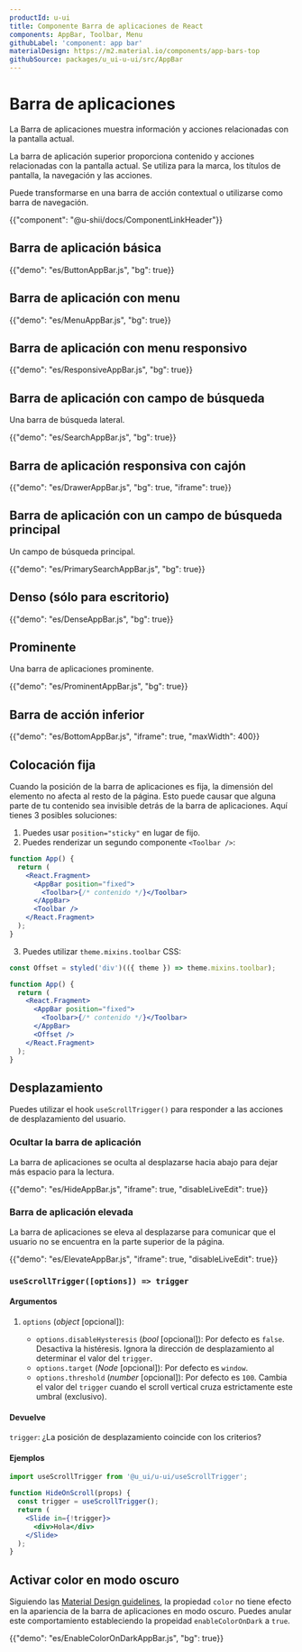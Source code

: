 ```yaml
---
productId: u-ui
title: Componente Barra de aplicaciones de React
components: AppBar, Toolbar, Menu
githubLabel: 'component: app bar'
materialDesign: https://m2.material.io/components/app-bars-top
githubSource: packages/u_ui-u-ui/src/AppBar
---
```


# Barra de aplicaciones

<p class="description">La Barra de aplicaciones muestra información y acciones relacionadas con la pantalla actual.</p>

La barra de aplicación superior proporciona contenido y acciones relacionadas con la pantalla actual. Se utiliza para la marca, los títulos de pantalla, la navegación y las acciones.

Puede transformarse en una barra de acción contextual o utilizarse como barra de navegación.

{{"component": "@u-shii/docs/ComponentLinkHeader"}}

## Barra de aplicación básica

{{"demo": "es/ButtonAppBar.js", "bg": true}}

## Barra de aplicación con menu

{{"demo": "es/MenuAppBar.js", "bg": true}}

## Barra de aplicación con menu responsivo

{{"demo": "es/ResponsiveAppBar.js", "bg": true}}

## Barra de aplicación con campo de búsqueda

Una barra de búsqueda lateral.

{{"demo": "es/SearchAppBar.js", "bg": true}}

## Barra de aplicación responsiva con cajón

{{"demo": "es/DrawerAppBar.js", "bg": true, "iframe": true}}

## Barra de aplicación con un campo de búsqueda principal

Un campo de búsqueda principal.

{{"demo": "es/PrimarySearchAppBar.js", "bg": true}}

## Denso (sólo para escritorio)

{{"demo": "es/DenseAppBar.js", "bg": true}}

## Prominente

Una barra de aplicaciones prominente.

{{"demo": "es/ProminentAppBar.js", "bg": true}}

## Barra de acción inferior

{{"demo": "es/BottomAppBar.js", "iframe": true, "maxWidth": 400}}

## Colocación fija

Cuando la posición de la barra de aplicaciones es fija, la dimensión del elemento no afecta al resto de la página. Esto puede causar que alguna parte de tu contenido sea invisible detrás de la barra de aplicaciones. Aquí tienes 3 posibles soluciones:

1. Puedes usar `position="sticky"` en lugar de fijo.
2. Puedes renderizar un segundo componente `<Toolbar />`:

```jsx
function App() {
  return (
    <React.Fragment>
      <AppBar position="fixed">
        <Toolbar>{/* contenido */}</Toolbar>
      </AppBar>
      <Toolbar />
    </React.Fragment>
  );
}
```

3. Puedes utilizar `theme.mixins.toolbar` CSS:

```jsx
const Offset = styled('div')(({ theme }) => theme.mixins.toolbar);

function App() {
  return (
    <React.Fragment>
      <AppBar position="fixed">
        <Toolbar>{/* contenido */}</Toolbar>
      </AppBar>
      <Offset />
    </React.Fragment>
  );
}
```

## Desplazamiento

Puedes utilizar el hook `useScrollTrigger()` para responder a las acciones de desplazamiento del usuario.

### Ocultar la barra de aplicación

La barra de aplicaciones se oculta al desplazarse hacia abajo para dejar más espacio para la lectura.

{{"demo": "es/HideAppBar.js", "iframe": true, "disableLiveEdit": true}}

### Barra de aplicación elevada

La barra de aplicaciones se eleva al desplazarse para comunicar que el usuario no se encuentra en la parte superior de la página.

{{"demo": "es/ElevateAppBar.js", "iframe": true, "disableLiveEdit": true}}

### `useScrollTrigger([options]) => trigger`

#### Argumentos

1. `options` (_object_ [opcional]):

    - `options.disableHysteresis` (_bool_ [opcional]): Por defecto es `false`. Desactiva la histéresis. Ignora la dirección de desplazamiento al determinar el valor del `trigger`.
    - `options.target` (_Node_ [opcional]): Por defecto es `window`.
    - `options.threshold` (_number_ [opcional]): Por defecto es `100`. Cambia el valor del `trigger` cuando el scroll vertical cruza estrictamente este umbral (exclusivo).

#### Devuelve

`trigger`: ¿La posición de desplazamiento coincide con los criterios?

#### Ejemplos

```jsx
import useScrollTrigger from '@u_ui/u-ui/useScrollTrigger';

function HideOnScroll(props) {
  const trigger = useScrollTrigger();
  return (
    <Slide in={!trigger}>
      <div>Hola</div>
    </Slide>
  );
}
```

## Activar color en modo oscuro

Siguiendo las [Material Design guidelines](https://m2.material.io/design/color/dark-theme.html), la propiedad `color` no tiene efecto en la apariencia de la barra de aplicaciones en modo oscuro. Puedes anular este comportamiento estableciendo la propeidad `enableColorOnDark` a `true`.

{{"demo": "es/EnableColorOnDarkAppBar.js", "bg": true}}